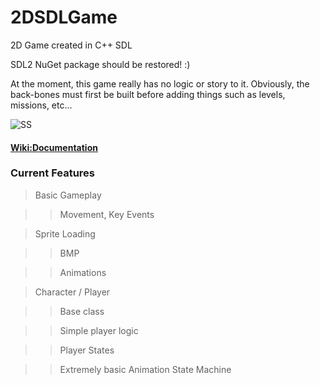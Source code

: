 # 2DSDLGame
2D Game created in C++ SDL

SDL2 NuGet package should be restored! :)

At the moment, this game really has no logic or story to it. Obviously, the back-bones must first be built before adding things such as levels, missions, etc...

![SS](https://raw.githubusercontent.com/ZenXChaos/2DSDLGame/master/SDLGame-SS3.gif)

#### [Wiki:Documentation](https://github.com/ZenXChaos/2DSDLGame/wiki)

### Current Features

> Basic Gameplay

>> Movement, Key Events


> Sprite Loading

>> BMP

>> Animations


> Character / Player

>> Base class

>> Simple player logic

>> Player States

>> Extremely basic Animation State Machine
